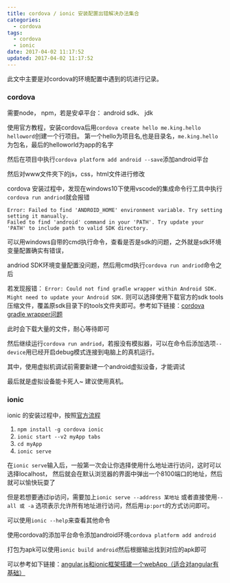 ```yaml
---
title: cordova / ionic 安装配置出错解决办法集合
categories:
  - cordova
tags:
  - cordova
  - ionic
date: 2017-04-02 11:17:52
updated: 2017-04-02 11:17:52
---
```


此文中主要是对cordova的环境配置中遇到的坑进行记录。

### cordova

需要node， npm，若是安卓平台： android sdk、 jdk

使用官方教程，安装cordova后用`cordova create hello me.king.hello helloword`创建一个行项目。 第一个hello为项目名,也是目录名，`me.king.hello`为包名，最后的helloworld为app的名字

然后在项目中执行`cordova platform add android --save`添加android平台

然后对www文件夾下的js，css，html文件进行修改

cordova 安装过程中，发现在windows10下使用vscode的集成命令行工具中执行`cordova run andriod`就会报错
```shell
Error: Failed to find 'ANDROID_HOME' environment variable. Try setting setting it manually.
Failed to find 'android' command in your 'PATH'. Try update your 'PATH' to include path to valid SDK directory.
```
可以用windows自带的cmd执行命令，查看是否是sdk的问题，之外就是sdk环境变量配置确实有错误，

andriod SDK环境变量配置没问题，然后用cmd执行`cordova run andriod`命令之后

若发现报错：
`Error: Could not find gradle wrapper within Android SDK. Might need to update your Android SDK.` 
则可以选择使用下载官方的sdk tools压缩文件，覆盖原sdk目录下的tools文件夹即可。参考如下链接：[cordova gradle wrapper问题](http://stackoverflow.com/questions/31310182/error-could-not-find-gradle-wrapper-within-android-sdk-might-need-to-update-yo)

此时会下载大量的文件，耐心等待即可

然后继续运行`cordova run andriod`，若报没有模拟器，可以在命令后添加选项`--device`用已经开启debug模式连接到电脑上的真机运行。

其中，使用虚拟机调试前需要新建一个android虚拟设备，才能调试

最后就是虚拟设备能卡死人~ 建议使用真机。

### ionic
ionic 的安装过程中，按照[官方流程](http://ionicframework.com/getting-started/)

1. `npm install -g cordova ionic`
2. `ionic start --v2 myApp tabs`
3. `cd myApp`
4. `ionic serve`

在`ionic serve`输入后，一般第一次会让你选择使用什么地址进行访问，这时可以选择localhost， 然后就会在默认浏览器的界面中弹出一个8100端口的地址，然后就可以愉快玩耍了

但是若想要通过ip访问，需要加上`ionic serve --address 某地址` 或者直接使用`--all 或 -a` 选项表示允许所有地址进行访问，然后用`ip:port`的方式访问即可。

可以使用`ionic --help`来查看其他命令

使用cordova的添加平台命令添加android环境`cordova platform add android`

打包为apk可以使用`ionic build android`然后根据输出找到对应的apk即可

可以参考如下链接：[angular.js和ionic框架搭建一个webApp（适合对angular有基础）](http://www.jianshu.com/p/ea0dcf1d31c9)